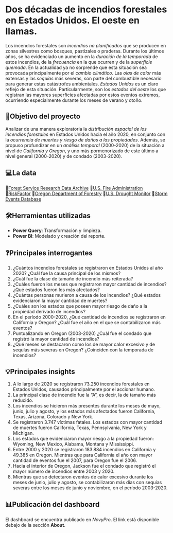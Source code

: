 # Dos décadas de incendios forestales en Estados Unidos. El oeste en llamas.
Los incendios forestales son _incendios no planificados_ que se producen en zonas silvestres como bosques, pastizales o praderas. Durante los últimos años, se ha evidenciado un aumento en la _duración de la temporada_ de estos incendios, de la _frecuencia_ en la que ocurren y de la _superficie quemada_. En la actualidad ya no sorprende que esta situación sea provocada principalmente por el _cambio climático_. Las _olas de calor_ más extensas y las _sequías_ más severas, son parte del combustible necesario para generar estas catástrofes ambientales. _Estados Unidos_ es un claro reflejo de esta situación. Particularmente, son los _estados del oeste_ los que registran las mayores superficies afectadas por estos eventos extremos, ocurriendo especialmente durante los meses de verano y otoño.

## 🎯Objetivo del proyecto
Analizar de una manera exploratoria la _distribución espacial de los incendios forestales_ en Estados Unidos hacia el año 2020, en conjunto con la _ocurrencia de muertes y riesgo de daños a las propiedades_. Además, se propuso profundizar en un _análisis temporal_ (2000-2020) de la situación a nivel de _California y Oregon_, y uno más pormenorizado de este último a nivel general (2000-2020) y de condado (2003-2020).

## 💻La data
🔗[Forest Service Research Data Archive](https://www.kaggle.com/datasets/behroozsohrabi/us-wildfire-records-6thedition)
🔗[U.S. Fire Administration](https://www.usfa.fema.gov/statistics/deaths-injuries/states.html)
🔗[RiskFactor](https://riskfactor.com/)
🔗[Oregon Department of Forestry](https://data.oregon.gov/NaturalResources/ODF-Fire-Occurrence-Data-2000-2022/fbwv-q84y)
🔗[U.S. Drought Monitor](https://droughtmonitor.unl.edu/DmData/DataDownload/StatisticsbyThreshold.aspx)
🔗[Storm Events Database](https://www.ncdc.noaa.gov/stormevents/choosedates.jsp?statefips=41%2CORE%20GON)

## 🛠️Herramientas utilizadas
- **Power Query**: Transformación y limpieza.
- **Power BI**: Modelado y creación del reporte.

## ❓Principales interrogantes
1. ¿Cuántos incendios forestales se registraron en Estados Unidos al año 2020? ¿Cuál fue la causa principal de los mismos?
2. ¿Cuál fue la clase de tamaño de incendio más reiterada? 
3. ¿Cuáles fueron los meses que registraron mayor cantidad de incendios? ¿Qué estados fueron los más afectados?
4. ¿Cuántas personas murieron a causa de los incendios? ¿Qué estados evidenciaron la mayor cantidad de muertes? 
5. ¿Cuáles son los estados que poseen mayor riesgo de daño a la propiedad derivado de incendios?
6. En el período 2000-2020, ¿Qué cantidad de incendios se registraron en California y Oregon? ¿Cuál fue el año en el que se contabilizaron más eventos? 
7. Puntualizando en Oregon (2003-2020) ¿Cuál fue el condado que registró la mayor cantidad de incendios? 
8. ¿Qué meses se destacaron como los de mayor calor excesivo y de sequías más severas en Oregon? ¿Coinciden con la temporada de incendios?

## 💡Principales insights
1.	A lo largo de 2020 se registraron 73.250 incendios forestales en Estados Unidos, causados principalmente por el accionar humano.
2.	La principal clase de incendio fue la “A”, es decir, la de tamaño más reducido. 
3.	Los incendios se hicieron más presentes durante los meses de mayo, junio, julio y agosto, y los estados más afectados fueron California, Texas, Arizona, Colorado y New York.
4.	Se registraron 3.747 víctimas fatales. Los estados con mayor cantidad de muertes fueron California, Texas, Pennsylvania, New York y Michigan. 
5.	Los estados que evidenciaron mayor riesgo a la propiedad fueron: Wyoming, New Mexico, Alabama, Montana y Mississippi.
6.	Entre 2000 y 2020 se registraron 183.884 incendios en California y 49.385 en Oregon. Mientras que para California el año con mayor cantidad de eventos fue el 2007, para Oregon fue el 2006.
7.	Hacia el interior de Oregon, Jackson fue el condado que registró el mayor número de incendios entre 2003 y 2020. 
8.	Mientras que se detectaron eventos de calor excesivo durante los meses de junio, julio y agosto, se contabilizaron más días con sequías severas entre los meses de junio y noviembre, en el período 2003-2020. 

## 📊Publicación del dashboard
El dashboard se encuentra publicado en _NovyPro_. El link está disponible debajo de la sección **About**.
